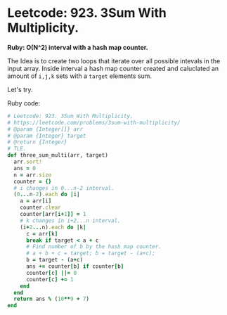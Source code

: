 # Leetcode: 923. 3Sum With Multiplicity.

**Ruby: O(N^2) interval with a hash map counter.**

The Idea is to create two loops that iterate over all possible intevals in the input array. Inside interval a hash map counter created and caluclated an amount of `i,j,k` sets with a `target` elements sum.

Let's try.

Ruby code:
```Ruby
# Leetcode: 923. 3Sum With Multiplicity.
# https://leetcode.com/problems/3sum-with-multiplicity/
# @param {Integer[]} arr
# @param {Integer} target
# @return {Integer}
# TLE.
def three_sum_multi(arr, target)
  arr.sort!
  ans = 0
  n = arr.size
  counter = {}
  # i changes in 0...n-2 interval.
  (0...n-2).each do |i|
    a = arr[i]
    counter.clear
    counter[arr[i+1]] = 1
    # k changes in i+2...n interval.
    (i+2...n).each do |k|
      c = arr[k]
      break if target < a + c
      # Find number of b by the hash map counter.
      # a + b + c = target; b = target - (a+c);
      b = target - (a+c)
      ans += counter[b] if counter[b]
      counter[c] ||= 0
      counter[c] += 1
    end
  end
  return ans % (10**9 + 7)
end
```
